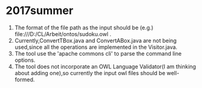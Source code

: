 # 2017summer

<ol>
<li>The format of the file path as the input should be (e.g.) file:///D:/CL/Arbeit/ontos/sudoku.owl .</li>
<li>Currently,ConvertTBox.java and ConvertABox.java are not being used,since all the operations are implemented in the Visitor.java.</li>
<li>The tool use the 'apache commons cli' to parse the command line options.</li>
<li>The tool does not incorporate an OWL Language Validator(I am thinking about adding one),so currently the input owl files should be well-formed.
</ol>

